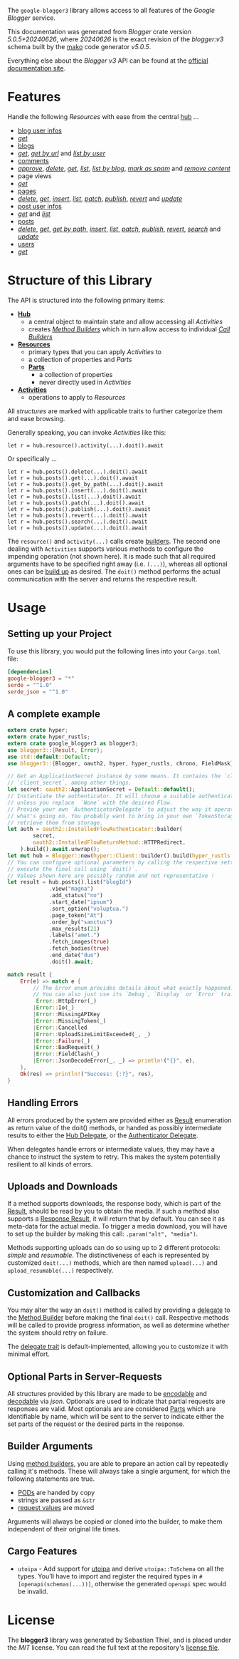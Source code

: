 <!---
DO NOT EDIT !
This file was generated automatically from 'src/generator/templates/api/README.md.mako'
DO NOT EDIT !
-->
The `google-blogger3` library allows access to all features of the *Google Blogger* service.

This documentation was generated from *Blogger* crate version *5.0.5+20240626*, where *20240626* is the exact revision of the *blogger:v3* schema built by the [mako](http://www.makotemplates.org/) code generator *v5.0.5*.

Everything else about the *Blogger* *v3* API can be found at the
[official documentation site](https://developers.google.com/blogger/docs/3.0/getting_started).
# Features

Handle the following *Resources* with ease from the central [hub](https://docs.rs/google-blogger3/5.0.5+20240626/google_blogger3/Blogger) ... 

* [blog user infos](https://docs.rs/google-blogger3/5.0.5+20240626/google_blogger3/api::BlogUserInfo)
 * [*get*](https://docs.rs/google-blogger3/5.0.5+20240626/google_blogger3/api::BlogUserInfoGetCall)
* [blogs](https://docs.rs/google-blogger3/5.0.5+20240626/google_blogger3/api::Blog)
 * [*get*](https://docs.rs/google-blogger3/5.0.5+20240626/google_blogger3/api::BlogGetCall), [*get by url*](https://docs.rs/google-blogger3/5.0.5+20240626/google_blogger3/api::BlogGetByUrlCall) and [*list by user*](https://docs.rs/google-blogger3/5.0.5+20240626/google_blogger3/api::BlogListByUserCall)
* [comments](https://docs.rs/google-blogger3/5.0.5+20240626/google_blogger3/api::Comment)
 * [*approve*](https://docs.rs/google-blogger3/5.0.5+20240626/google_blogger3/api::CommentApproveCall), [*delete*](https://docs.rs/google-blogger3/5.0.5+20240626/google_blogger3/api::CommentDeleteCall), [*get*](https://docs.rs/google-blogger3/5.0.5+20240626/google_blogger3/api::CommentGetCall), [*list*](https://docs.rs/google-blogger3/5.0.5+20240626/google_blogger3/api::CommentListCall), [*list by blog*](https://docs.rs/google-blogger3/5.0.5+20240626/google_blogger3/api::CommentListByBlogCall), [*mark as spam*](https://docs.rs/google-blogger3/5.0.5+20240626/google_blogger3/api::CommentMarkAsSpamCall) and [*remove content*](https://docs.rs/google-blogger3/5.0.5+20240626/google_blogger3/api::CommentRemoveContentCall)
* page views
 * [*get*](https://docs.rs/google-blogger3/5.0.5+20240626/google_blogger3/api::PageViewGetCall)
* [pages](https://docs.rs/google-blogger3/5.0.5+20240626/google_blogger3/api::Page)
 * [*delete*](https://docs.rs/google-blogger3/5.0.5+20240626/google_blogger3/api::PageDeleteCall), [*get*](https://docs.rs/google-blogger3/5.0.5+20240626/google_blogger3/api::PageGetCall), [*insert*](https://docs.rs/google-blogger3/5.0.5+20240626/google_blogger3/api::PageInsertCall), [*list*](https://docs.rs/google-blogger3/5.0.5+20240626/google_blogger3/api::PageListCall), [*patch*](https://docs.rs/google-blogger3/5.0.5+20240626/google_blogger3/api::PagePatchCall), [*publish*](https://docs.rs/google-blogger3/5.0.5+20240626/google_blogger3/api::PagePublishCall), [*revert*](https://docs.rs/google-blogger3/5.0.5+20240626/google_blogger3/api::PageRevertCall) and [*update*](https://docs.rs/google-blogger3/5.0.5+20240626/google_blogger3/api::PageUpdateCall)
* [post user infos](https://docs.rs/google-blogger3/5.0.5+20240626/google_blogger3/api::PostUserInfo)
 * [*get*](https://docs.rs/google-blogger3/5.0.5+20240626/google_blogger3/api::PostUserInfoGetCall) and [*list*](https://docs.rs/google-blogger3/5.0.5+20240626/google_blogger3/api::PostUserInfoListCall)
* [posts](https://docs.rs/google-blogger3/5.0.5+20240626/google_blogger3/api::Post)
 * [*delete*](https://docs.rs/google-blogger3/5.0.5+20240626/google_blogger3/api::PostDeleteCall), [*get*](https://docs.rs/google-blogger3/5.0.5+20240626/google_blogger3/api::PostGetCall), [*get by path*](https://docs.rs/google-blogger3/5.0.5+20240626/google_blogger3/api::PostGetByPathCall), [*insert*](https://docs.rs/google-blogger3/5.0.5+20240626/google_blogger3/api::PostInsertCall), [*list*](https://docs.rs/google-blogger3/5.0.5+20240626/google_blogger3/api::PostListCall), [*patch*](https://docs.rs/google-blogger3/5.0.5+20240626/google_blogger3/api::PostPatchCall), [*publish*](https://docs.rs/google-blogger3/5.0.5+20240626/google_blogger3/api::PostPublishCall), [*revert*](https://docs.rs/google-blogger3/5.0.5+20240626/google_blogger3/api::PostRevertCall), [*search*](https://docs.rs/google-blogger3/5.0.5+20240626/google_blogger3/api::PostSearchCall) and [*update*](https://docs.rs/google-blogger3/5.0.5+20240626/google_blogger3/api::PostUpdateCall)
* [users](https://docs.rs/google-blogger3/5.0.5+20240626/google_blogger3/api::User)
 * [*get*](https://docs.rs/google-blogger3/5.0.5+20240626/google_blogger3/api::UserGetCall)




# Structure of this Library

The API is structured into the following primary items:

* **[Hub](https://docs.rs/google-blogger3/5.0.5+20240626/google_blogger3/Blogger)**
    * a central object to maintain state and allow accessing all *Activities*
    * creates [*Method Builders*](https://docs.rs/google-blogger3/5.0.5+20240626/google_blogger3/client::MethodsBuilder) which in turn
      allow access to individual [*Call Builders*](https://docs.rs/google-blogger3/5.0.5+20240626/google_blogger3/client::CallBuilder)
* **[Resources](https://docs.rs/google-blogger3/5.0.5+20240626/google_blogger3/client::Resource)**
    * primary types that you can apply *Activities* to
    * a collection of properties and *Parts*
    * **[Parts](https://docs.rs/google-blogger3/5.0.5+20240626/google_blogger3/client::Part)**
        * a collection of properties
        * never directly used in *Activities*
* **[Activities](https://docs.rs/google-blogger3/5.0.5+20240626/google_blogger3/client::CallBuilder)**
    * operations to apply to *Resources*

All *structures* are marked with applicable traits to further categorize them and ease browsing.

Generally speaking, you can invoke *Activities* like this:

```Rust,ignore
let r = hub.resource().activity(...).doit().await
```

Or specifically ...

```ignore
let r = hub.posts().delete(...).doit().await
let r = hub.posts().get(...).doit().await
let r = hub.posts().get_by_path(...).doit().await
let r = hub.posts().insert(...).doit().await
let r = hub.posts().list(...).doit().await
let r = hub.posts().patch(...).doit().await
let r = hub.posts().publish(...).doit().await
let r = hub.posts().revert(...).doit().await
let r = hub.posts().search(...).doit().await
let r = hub.posts().update(...).doit().await
```

The `resource()` and `activity(...)` calls create [builders][builder-pattern]. The second one dealing with `Activities` 
supports various methods to configure the impending operation (not shown here). It is made such that all required arguments have to be 
specified right away (i.e. `(...)`), whereas all optional ones can be [build up][builder-pattern] as desired.
The `doit()` method performs the actual communication with the server and returns the respective result.

# Usage

## Setting up your Project

To use this library, you would put the following lines into your `Cargo.toml` file:

```toml
[dependencies]
google-blogger3 = "*"
serde = "^1.0"
serde_json = "^1.0"
```

## A complete example

```Rust
extern crate hyper;
extern crate hyper_rustls;
extern crate google_blogger3 as blogger3;
use blogger3::{Result, Error};
use std::default::Default;
use blogger3::{Blogger, oauth2, hyper, hyper_rustls, chrono, FieldMask};

// Get an ApplicationSecret instance by some means. It contains the `client_id` and 
// `client_secret`, among other things.
let secret: oauth2::ApplicationSecret = Default::default();
// Instantiate the authenticator. It will choose a suitable authentication flow for you, 
// unless you replace  `None` with the desired Flow.
// Provide your own `AuthenticatorDelegate` to adjust the way it operates and get feedback about 
// what's going on. You probably want to bring in your own `TokenStorage` to persist tokens and
// retrieve them from storage.
let auth = oauth2::InstalledFlowAuthenticator::builder(
        secret,
        oauth2::InstalledFlowReturnMethod::HTTPRedirect,
    ).build().await.unwrap();
let mut hub = Blogger::new(hyper::Client::builder().build(hyper_rustls::HttpsConnectorBuilder::new().with_native_roots().unwrap().https_or_http().enable_http1().build()), auth);
// You can configure optional parameters by calling the respective setters at will, and
// execute the final call using `doit()`.
// Values shown here are possibly random and not representative !
let result = hub.posts().list("blogId")
             .view("magna")
             .add_status("no")
             .start_date("ipsum")
             .sort_option("voluptua.")
             .page_token("At")
             .order_by("sanctus")
             .max_results(21)
             .labels("amet.")
             .fetch_images(true)
             .fetch_bodies(true)
             .end_date("duo")
             .doit().await;

match result {
    Err(e) => match e {
        // The Error enum provides details about what exactly happened.
        // You can also just use its `Debug`, `Display` or `Error` traits
         Error::HttpError(_)
        |Error::Io(_)
        |Error::MissingAPIKey
        |Error::MissingToken(_)
        |Error::Cancelled
        |Error::UploadSizeLimitExceeded(_, _)
        |Error::Failure(_)
        |Error::BadRequest(_)
        |Error::FieldClash(_)
        |Error::JsonDecodeError(_, _) => println!("{}", e),
    },
    Ok(res) => println!("Success: {:?}", res),
}

```
## Handling Errors

All errors produced by the system are provided either as [Result](https://docs.rs/google-blogger3/5.0.5+20240626/google_blogger3/client::Result) enumeration as return value of
the doit() methods, or handed as possibly intermediate results to either the 
[Hub Delegate](https://docs.rs/google-blogger3/5.0.5+20240626/google_blogger3/client::Delegate), or the [Authenticator Delegate](https://docs.rs/yup-oauth2/*/yup_oauth2/trait.AuthenticatorDelegate.html).

When delegates handle errors or intermediate values, they may have a chance to instruct the system to retry. This 
makes the system potentially resilient to all kinds of errors.

## Uploads and Downloads
If a method supports downloads, the response body, which is part of the [Result](https://docs.rs/google-blogger3/5.0.5+20240626/google_blogger3/client::Result), should be
read by you to obtain the media.
If such a method also supports a [Response Result](https://docs.rs/google-blogger3/5.0.5+20240626/google_blogger3/client::ResponseResult), it will return that by default.
You can see it as meta-data for the actual media. To trigger a media download, you will have to set up the builder by making
this call: `.param("alt", "media")`.

Methods supporting uploads can do so using up to 2 different protocols: 
*simple* and *resumable*. The distinctiveness of each is represented by customized 
`doit(...)` methods, which are then named `upload(...)` and `upload_resumable(...)` respectively.

## Customization and Callbacks

You may alter the way an `doit()` method is called by providing a [delegate](https://docs.rs/google-blogger3/5.0.5+20240626/google_blogger3/client::Delegate) to the 
[Method Builder](https://docs.rs/google-blogger3/5.0.5+20240626/google_blogger3/client::CallBuilder) before making the final `doit()` call. 
Respective methods will be called to provide progress information, as well as determine whether the system should 
retry on failure.

The [delegate trait](https://docs.rs/google-blogger3/5.0.5+20240626/google_blogger3/client::Delegate) is default-implemented, allowing you to customize it with minimal effort.

## Optional Parts in Server-Requests

All structures provided by this library are made to be [encodable](https://docs.rs/google-blogger3/5.0.5+20240626/google_blogger3/client::RequestValue) and 
[decodable](https://docs.rs/google-blogger3/5.0.5+20240626/google_blogger3/client::ResponseResult) via *json*. Optionals are used to indicate that partial requests are responses 
are valid.
Most optionals are are considered [Parts](https://docs.rs/google-blogger3/5.0.5+20240626/google_blogger3/client::Part) which are identifiable by name, which will be sent to 
the server to indicate either the set parts of the request or the desired parts in the response.

## Builder Arguments

Using [method builders](https://docs.rs/google-blogger3/5.0.5+20240626/google_blogger3/client::CallBuilder), you are able to prepare an action call by repeatedly calling it's methods.
These will always take a single argument, for which the following statements are true.

* [PODs][wiki-pod] are handed by copy
* strings are passed as `&str`
* [request values](https://docs.rs/google-blogger3/5.0.5+20240626/google_blogger3/client::RequestValue) are moved

Arguments will always be copied or cloned into the builder, to make them independent of their original life times.

[wiki-pod]: http://en.wikipedia.org/wiki/Plain_old_data_structure
[builder-pattern]: http://en.wikipedia.org/wiki/Builder_pattern
[google-go-api]: https://github.com/google/google-api-go-client

## Cargo Features

* `utoipa` - Add support for [utoipa](https://crates.io/crates/utoipa) and derive `utoipa::ToSchema` on all
the types. You'll have to import and register the required types in `#[openapi(schemas(...))]`, otherwise the
generated `openapi` spec would be invalid.


# License
The **blogger3** library was generated by Sebastian Thiel, and is placed 
under the *MIT* license.
You can read the full text at the repository's [license file][repo-license].

[repo-license]: https://github.com/Byron/google-apis-rsblob/main/LICENSE.md

